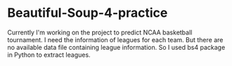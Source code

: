 # Beautiful-Soup-4-practice
Currently I'm working on the project to predict NCAA basketball tournament. I need the information of leagues for each team. But there are no available data file containing league information. So I used bs4 package in Python to extract leagues.
